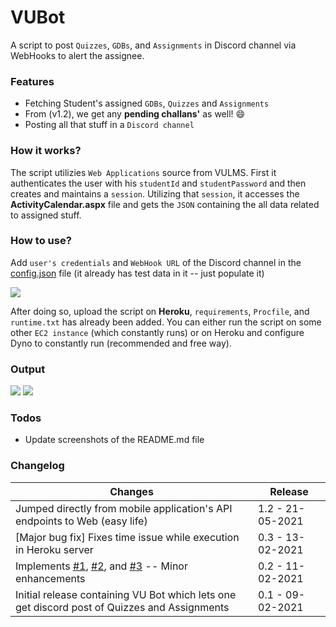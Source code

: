 # VUBot
A script to post `Quizzes`, `GDBs`, and `Assignments` in Discord channel via WebHooks to alert the assignee. 

### Features
- Fetching Student's assigned `GDBs`, `Quizzes` and `Assignments`
- From (v1.2), we get any **pending challans'** as well! 😄
- Posting all that stuff in a `Discord channel`

### How it works?
The script utilizies `Web Applications` source from VULMS. First it authenticates the user with his `studentId` and `studentPassword` and then creates and maintains a `session`. Utilizing that `session`, it accesses the **ActivityCalendar.aspx** file and gets the `JSON` containing the all data related to assigned stuff.

### How to use?
Add `user's credentials` and `WebHook URL` of the Discord channel in the [config.json](https://github.com/Anon-Exploiter/VUBot/blob/main/config.json) file (it already has test data in it -- just populate it)

<img src="https://i.imgur.com/E2a6DuM.png">

After doing so, upload the script on **Heroku**, `requirements`, `Procfile`, and `runtime.txt` has already been added. You can either run the script on some other `EC2 instance` (which constantly runs) or on Heroku and configure Dyno to constantly run (recommended and free way). 

### Output

<img src="https://i.imgur.com/9TVTlgn.png">

<img src="https://i.imgur.com/R6nl3G1.png">

### Todos
- Update screenshots of the README.md file

### Changelog
| Changes                                                                                                   | Release                                             
| --------------------------------------------------------------------------------------------------------- | --------------------------------------------------- 
|Jumped directly from mobile application's API endpoints to Web (easy life) |1.2 - 21-05-2021|
| [Major bug fix] Fixes time issue while execution in Heroku server | 0.3 - 13-02-2021
| Implements [#1](https://github.com/Anon-Exploiter/VUBot/issues/1), [#2](https://github.com/Anon-Exploiter/VUBot/issues/2), and [#3](https://github.com/Anon-Exploiter/VUBot/issues/3) -- Minor enhancements                                                           | 0.2 - 11-02-2021                                    
| Initial release containing VU Bot which lets one get discord post of Quizzes and Assignments              | 0.1 - 09-02-2021                                    

